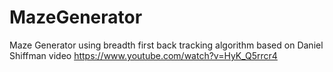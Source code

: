 # MazeGenerator
Maze Generator using breadth first back tracking algorithm based on Daniel Shiffman video  https://www.youtube.com/watch?v=HyK_Q5rrcr4
